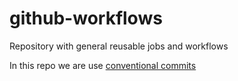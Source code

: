# github-workflows

Repository with general reusable jobs and workflows

In this repo we are use [conventional commits](https://www.conventionalcommits.org)